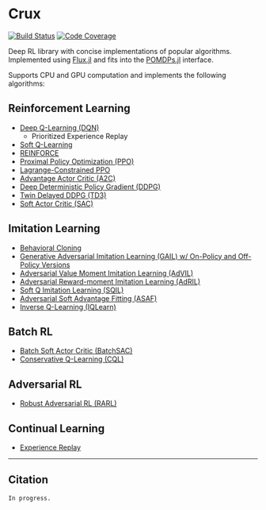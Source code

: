 # Crux

[![Build Status](https://github.com/sisl/Crux.jl/actions/workflows/CI.yml/badge.svg)](https://github.com/sisl/Crux.jl/actions/workflows/CI.yml)
[![Code Coverage](https://codecov.io/gh/sisl/Crux.jl/branch/master/graph/badge.svg)](https://codecov.io/gh/sisl/Crux.jl)

Deep RL library with concise implementations of popular algorithms. Implemented using [Flux.jl](https://github.com/FluxML/Flux.jl) and fits into the [POMDPs.jl](https://github.com/JuliaPOMDP/POMDPs.jl) interface.

Supports CPU and GPU computation and implements the following algorithms:

## Reinforcement Learning
* [Deep Q-Learning (DQN)](https://github.com/sisl/Crux.jl/blob/master/src/model_free/rl/dqn.jl)
  * Prioritized Experience Replay
* [Soft Q-Learning](https://github.com/sisl/Crux.jl/blob/master/src/model_free/rl/softq.jl)
* [REINFORCE](https://github.com/sisl/Crux.jl/blob/master/src/model_free/rl/reinforce.jl)
* [Proximal Policy Optimization (PPO)](https://github.com/sisl/Crux.jl/blob/master/src/model_free/rl/ppo.jl)
* [Lagrange-Constrained PPO](https://github.com/sisl/Crux.jl/blob/master/src/model_free/rl/ppo.jl)
* [Advantage Actor Critic (A2C)](https://github.com/sisl/Crux.jl/blob/master/src/model_free/rl/a2c.jl)
* [Deep Deterministic Policy Gradient (DDPG)](https://github.com/sisl/Crux.jl/blob/master/src/model_free/rl/ddpg.jl)
* [Twin Delayed DDPG (TD3)](https://github.com/sisl/Crux.jl/blob/master/src/model_free/rl/td3.jl)
* [Soft Actor Critic (SAC)](https://github.com/sisl/Crux.jl/blob/master/src/model_free/rl/sac.jl)

## Imitation Learning
* [Behavioral Cloning](https://github.com/sisl/Crux.jl/blob/master/src/model_free/il/bc.jl)
* [Generative Adversarial Imitation Learning (GAIL) w/ On-Policy and Off-Policy Versions](https://github.com/sisl/Crux.jl/blob/master/src/model_free/il/gail.jl)
* [Adversarial Value Moment Imitation Learning (AdVIL)](https://github.com/sisl/Crux.jl/blob/master/src/model_free/il/AdVIL.jl)
* [Adversarial Reward-moment Imitation Learning (AdRIL)](https://github.com/sisl/Crux.jl/blob/master/src/model_free/il/AdRIL.jl)
* [Soft Q Imitation Learning (SQIL)](https://github.com/sisl/Crux.jl/blob/master/src/model_free/il/sqil.jl)
* [Adversarial Soft Advantage Fitting (ASAF)](https://github.com/sisl/Crux.jl/blob/master/src/model_free/il/asaf.jl)
* [Inverse Q-Learning (IQLearn)](https://github.com/sisl/Crux.jl/blob/master/src/model_free/il/iqlearn.jl)

## Batch RL
* [Batch Soft Actor Critic (BatchSAC)](https://github.com/sisl/Crux.jl/blob/master/src/model_free/batch/sac.jl)
* [Conservative Q-Learning (CQL)](https://github.com/sisl/Crux.jl/blob/master/src/model_free/batch/cql.jl)

## Adversarial RL
* [Robust Adversarial RL (RARL)](https://github.com/sisl/Crux.jl/blob/master/src/model_free/adversarial/rarl.jl)

## Continual Learning
* [Experience Replay](https://github.com/sisl/Crux.jl/blob/master/src/model_free/cl/experience_replay.jl)

---

## Citation

```
In progress.
```